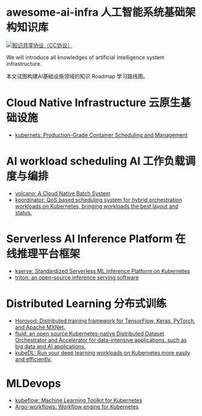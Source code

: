 # awesome-ai-infra  人工智能系统基础架构知识库
[![知识共享协议（CC协议）](https://img.shields.io/badge/License-Creative%20Commons-DC3D24.svg)](https://creativecommons.org/licenses/by-nc-sa/4.0/deed.zh)

We will introduce all knowledges of artificial intelligence system infrastructure.

本文试图构建AI基础设施领域的知识 Roadmap 学习路线图。


# Cloud Native Infrastructure 云原生基础设施
- [kubernets: Production-Grade Container Scheduling and Management](https://github.com/kubernetes/kubernetes) 

# AI workload scheduling AI 工作负载调度与编排
- [volcano: A Cloud Native Batch System](https://github.com/volcano-sh/volcano) 
- [koordinator: QoS based scheduling system for hybrid orchestration workloads on Kubernetes, bringing workloads the best layout and status.](https://github.com/koordinator-sh/koordinator)

# Serverless AI Inference Platform 在线推理平台框架
- [kserve: Standardized Serverless ML Inference Platform on Kubernetes](https://github.com/kserve/kserve)
- [triton: an open-source inference serving software](https://developer.nvidia.com/nvidia-triton-inference-server)


# Distributed Learning 分布式训练
- [Horovod: Distributed training framework for TensorFlow, Keras, PyTorch, and Apache MXNet.](https://github.com/horovod/horovod)
- [fluid: an open source Kubernetes-native Distributed Dataset Orchestrator and Accelerator for data-intensive applications, such as big data and AI applications. ](https://github.com/fluid-cloudnative/fluid)
- [kubeDL: Run your deep learning workloads on Kubernetes more easily and efficiently.](https://github.com/kubedl-io/kubedl)

    
# MLDevops 
- [kubeflow: Machine Learning Toolkit for Kubernetes](https://github.com/kubeflow/kubeflow)
- [Argo-workflows: Workflow engine for Kubernetes](https://github.com/argoproj/argo-workflows)
